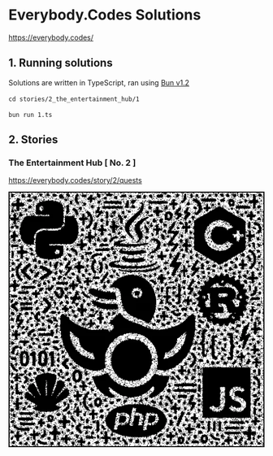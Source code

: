 # Everybody.Codes Solutions

https://everybody.codes/

## 1. Running solutions

Solutions are written in TypeScript, ran using [Bun v1.2](https://bun.com/)

`cd stories/2_the_entertainment_hub/1`

`bun run 1.ts`

## 2. Stories

### The Entertainment Hub [ No. 2 ]

https://everybody.codes/story/2/quests

![](./stories/2_the_entertainment_hub/3/output.webp)
